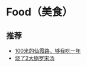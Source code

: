 # Food（美食）

## 推荐
* [100米的仙霞路，够我吃一年](https://zhuanlan.zhihu.com/p/22565523/)
* [烧了2大锅罗宋汤](http://www.anjia818.win/forum.php?mod=viewthread&tid=256592&extra=page%3D1&page=1)

